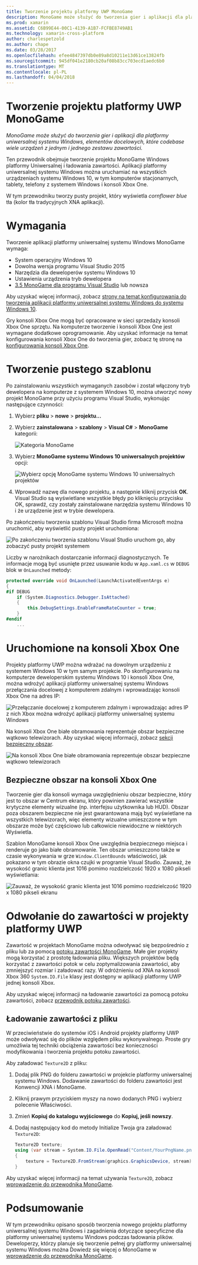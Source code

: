 ```yaml
---
title: Tworzenie projektu platformy UWP MonoGame
description: MonoGame może służyć do tworzenia gier i aplikacji dla platformy uniwersalnej systemu Windows, elementów docelowych, które codebase wiele urządzeń z jednym i jednego zestawu zawartości.
ms.prod: xamarin
ms.assetid: C6B99E44-00C1-4139-A1B7-FCFBE8749AB1
ms.technology: xamarin-cross-platform
author: charlespetzold
ms.author: chape
ms.date: 03/28/2017
ms.openlocfilehash: efee4847397db0e89a8d10211e13d61ce13824fb
ms.sourcegitcommit: 945df041e2180cb20af08b83cc703ecd1aedc6b0
ms.translationtype: MT
ms.contentlocale: pl-PL
ms.lasthandoff: 04/04/2018
---
```

# <a name="creating-a-monogame-uwp-project"></a>Tworzenie projektu platformy UWP MonoGame

_MonoGame może służyć do tworzenia gier i aplikacji dla platformy uniwersalnej systemu Windows, elementów docelowych, które codebase wiele urządzeń z jednym i jednego zestawu zawartości._

Ten przewodnik obejmuje tworzenie projektu MonoGame Windows platformy Uniwersalnej i ładowania zawartości. Aplikacji platformy uniwersalnej systemu Windows można uruchamiać na wszystkich urządzeniach systemu Windows 10, w tym komputerów stacjonarnych, tablety, telefony z systemem Windows i konsoli Xbox One.

W tym przewodniku tworzy pusty projekt, który wyświetla *cornflower blue* tła (kolor tła tradycyjnych XNA aplikacji).


# <a name="requirements"></a>Wymagania

Tworzenie aplikacji platformy uniwersalnej systemu Windows MonoGame wymaga:

 - System operacyjny Windows 10
 - Dowolna wersja programu Visual Studio 2015
 - Narzędzia dla deweloperów systemu Windows 10
 - Ustawienia urządzenia tryb dewelopera
- [3.5 MonoGame dla programu Visual Studio](http://www.monogame.net/2016/03/17/monogame-3-5/) lub nowsza

Aby uzyskać więcej informacji, zobacz [strony na temat konfigurowania do tworzenia aplikacji platformy uniwersalnej systemu Windows do systemu Windows 10](https://msdn.microsoft.com/en-us/windows/uwp/get-started/get-set-up).

Gry konsoli Xbox One mogą być opracowane w sieci sprzedaży konsoli Xbox One sprzętu. Na komputerze tworzenie i konsoli Xbox One jest wymagane dodatkowe oprogramowanie. Aby uzyskać informacje na temat konfigurowania konsoli Xbox One do tworzenia gier, zobacz tę stronę na [konfigurowania konsoli Xbox One](https://msdn.microsoft.com/en-us/windows/uwp/xbox-apps/index).


# <a name="creating-an-empty-template"></a>Tworzenie pustego szablonu

Po zainstalowaniu wszystkich wymaganych zasobów i został włączony tryb dewelopera na komputerze z systemem Windows 10, można utworzyć nowy projekt MonoGame przy użyciu programu Visual Studio, wykonując następujące czynności:

1. Wybierz **pliku** > **nowe** > **projektu...**
1. Wybierz **zainstalowana** > **szablony** > **Visual C#** > **MonoGame** kategorii: 

    ![](uwp-images/image1.png "Kategoria MonoGame")

1. Wybierz **MonoGame systemu Windows 10 uniwersalnych projektów** opcji: 

    ![](uwp-images/image2.png "Wybierz opcję MonoGame systemu Windows 10 uniwersalnych projektów")

1. Wprowadź nazwę dla nowego projektu, a następnie kliknij przycisk **OK**.
Visual Studio są wyświetlane wszystkie błędy po kliknięciu przycisku OK, sprawdź, czy zostały zainstalowane narzędzia systemu Windows 10 i że urządzenie jest w trybie dewelopera. 

Po zakończeniu tworzenia szablonu Visual Studio firma Microsoft można uruchomić, aby wyświetlić pusty projekt uruchomiona:

![](uwp-images/image3.png "Po zakończeniu tworzenia szablonu Visual Studio uruchom go, aby zobaczyć pusty projekt systemem")

Liczby w narożnikach dostarczanie informacji diagnostycznych. Te informacje mogą być usunięte przez usuwanie kodu w `App.xaml.cs` w `DEBUG` blok w `OnLaunched` metody:


```csharp
protected override void OnLaunched(LaunchActivatedEventArgs e)
{
#if DEBUG
    if (System.Diagnostics.Debugger.IsAttached)
    {
        this.DebugSettings.EnableFrameRateCounter = true;
    }
#endif
    ...
```

# <a name="running-on-xbox-one"></a>Uruchomione na konsoli Xbox One

Projekty platformy UWP można wdrażać na dowolnym urządzeniu z systemem Windows 10 w tym samym projekcie. Po skonfigurowaniu na komputerze deweloperskim systemu Windows 10 i konsoli Xbox One, można wdrożyć aplikacji platformy uniwersalnej systemu Windows przełączania docelowej z komputerem zdalnym i wprowadzając konsoli Xbox One na adres IP:

![](uwp-images/remote.png "Przełączanie docelowej z komputerem zdalnym i wprowadzając adres IP z nich Xbox można wdrożyć aplikacji platformy uniwersalnej systemu Windows")

Na konsoli Xbox One białe obramowania reprezentuje obszar bezpieczne wątkowo telewizorach. Aby uzyskać więcej informacji, zobacz [sekcji bezpieczny obszar](#Safe_Area_on_Xbox_One).

![](uwp-images/safearea.png "Na konsoli Xbox One białe obramowania reprezentuje obszar bezpieczne wątkowo telewizorach")

## <a name="safe-area-on-xbox-one"></a>Bezpieczne obszar na konsoli Xbox One

Tworzenie gier dla konsoli wymaga uwzględnieniu obszar bezpieczne, który jest to obszar w Centrum ekranu, który powinien zawierać wszystkie krytyczne elementy wizualne (np. interfejsu użytkownika lub HUD). Obszar poza obszarem bezpieczne nie jest gwarantowana mają być wyświetlane na wszystkich telewizorach, więc elementy wizualne umieszczone w tym obszarze może być częściowo lub całkowicie niewidoczne w niektórych Wyświetla.

Szablon MonoGame konsoli Xbox One uwzględnia bezpiecznego miejsca i renderuje go jako białe obramowanie. Ten obszar umieszczono także w czasie wykonywania w grze `Window.ClientBounds` właściwości, jak pokazano w tym obrazie okna czujki w programie Visual Studio. Zauważ, że wysokość granic klienta jest 1016 pomimo rozdzielczość 1920 x 1080 pikseli wyświetlania:

![](uwp-images/clientbounds.png "Zauważ, że wysokość granic klienta jest 1016 pomimo rozdzielczość 1920 x 1080 pikseli ekranu")


# <a name="referencing-content-in-uwp-projects"></a>Odwołanie do zawartości w projekty platformy UWP

Zawartość w projektach MonoGame można odwoływać się bezpośrednio z pliku lub za pomocą [potoku zawartości MonoGame](~/graphics-games/cocossharp/content-pipeline/index.md). Małe gier projekty mogą korzystać z prostotę ładowania pliku. Większych projektów będą korzystać z zawartości potok w celu zoptymalizowania zawartości, aby zmniejszyć rozmiar i załadować razy. W odróżnieniu od XNA na konsoli Xbox 360 `System.IO.File` klasy jest dostępny w aplikacji platformy UWP jednej konsoli Xbox.

Aby uzyskać więcej informacji na ładowanie zawartości za pomocą potoku zawartości, zobacz [przewodnik potoku zawartości](~/graphics-games/cocossharp/content-pipeline/index.md). 


## <a name="loading-content-from-file"></a>Ładowanie zawartości z pliku

W przeciwieństwie do systemów iOS i Android projekty platformy UWP może odwoływać się do plików względem pliku wykonywalnego. Proste gry umożliwia tej techniki obciążenia zawartości bez konieczności modyfikowania i tworzenia projektu potoku zawartości.

Aby załadować `Texture2D` z pliku:

1. Dodaj plik PNG do folderu zawartości w projekcie platformy uniwersalnej systemu Windows. Dodawanie zawartości do folderu zawartości jest Konwencji XNA i MonoGame.
1. Kliknij prawym przyciskiem myszy na nowo dodanych PNG i wybierz polecenie Właściwości.
1. Zmień **Kopiuj do katalogu wyjściowego** do **Kopiuj, jeśli nowszy**.
1. Dodaj następujący kod do metody Initialize Twoja gra załadować `Texture2D`:

    ```csharp
    Texture2D texture;
    using (var stream = System.IO.File.OpenRead("Content/YourPngName.png"))
    {
        texture = Texture2D.FromStream(graphics.GraphicsDevice, stream);
    }
    ```

Aby uzyskać więcej informacji na temat używania `Texture2D`, zobacz [wprowadzenie do przewodnika MonoGame](~/graphics-games/monogame/introduction/index.md).


# <a name="summary"></a>Podsumowanie

W tym przewodniku opisano sposób tworzenia nowego projektu platformy uniwersalnej systemu Windows i zagadnienia dotyczące specyficzne dla platformy uniwersalnej systemu Windows podczas ładowania plików. Deweloperzy, którzy planuje się tworzenie pełnej gry platformy uniwersalnej systemu Windows można Dowiedz się więcej o MonoGame w [wprowadzenie do przewodnika MonoGame](~/graphics-games/monogame/introduction/index.md).